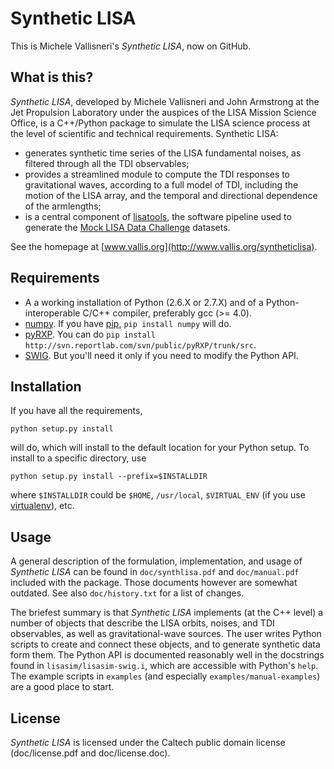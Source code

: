# Synthetic LISA #

This is Michele Vallisneri's _Synthetic LISA_, now on GitHub.

## What is this? ##

_Synthetic LISA_, developed by Michele Vallisneri and John Armstrong at the Jet Propulsion Laboratory under the auspices of the LISA Mission Science Office, is a C++/Python package to simulate the LISA science process at the level of scientific and technical requirements. Synthetic LISA:

* generates synthetic time series of the LISA fundamental noises, as filtered through all the TDI observables;
* provides a streamlined module to compute the TDI responses to gravitational waves, according to a full model of TDI, including the motion of the LISA array, and the temporal and directional dependence of the armlengths;
* is a central component of [lisatools](http://lisatools.googlecode.com), the software pipeline used to generate the [Mock LISA Data Challenge](http://astrogravs.nasa.gov/docs/mldc) datasets.

See the homepage at [www.vallis.org](http://www.vallis.org/syntheticlisa).

## Requirements ##

* A a working installation of Python (2.6.X or 2.7.X) and of a Python-interoperable C/C++ compiler, preferably gcc (>= 4.0).
* [numpy](http://numpy.scipy.org). If you have [pip](http://www.pip-installer.org), `pip install numpy` will do.
* [pyRXP](http://www.reportlab.com/software/opensource/pyrxp). You can do `pip install http://svn.reportlab.com/svn/public/pyRXP/trunk/src`.
* [SWIG](http://www.swig.org). But you'll need it only if you need to modify the Python API.

## Installation ##

If you have all the requirements,

    python setup.py install

will do, which will install to the default location for your Python setup. To install to a specific directory, use

    python setup.py install --prefix=$INSTALLDIR
    
where `$INSTALLDIR` could be `$HOME`, `/usr/local`, `$VIRTUAL_ENV` (if you use [virtualenv](http://www.virtualenv.org)), etc.

## Usage ##

A general description of the formulation, implementation, and usage of
_Synthetic LISA_ can be found in `doc/synthlisa.pdf` and
`doc/manual.pdf` included with the package. Those documents however are somewhat outdated. See also `doc/history.txt` for a list of changes.

The briefest summary is that _Synthetic LISA_ implements (at the C++ level) a number of objects that describe the LISA orbits, noises, and TDI observables, as well as gravitational-wave sources. The user writes Python scripts to create and connect these objects, and to generate synthetic data form them. The Python API is documented reasonably well in the docstrings found in `lisasim/lisasim-swig.i`, which are accessible with Python's `help`. The example scripts in `examples` (and especially `examples/manual-examples`) are a good place to start.

## License ##

_Synthetic LISA_ is licensed under the Caltech public domain license (doc/license.pdf and doc/license.doc).
